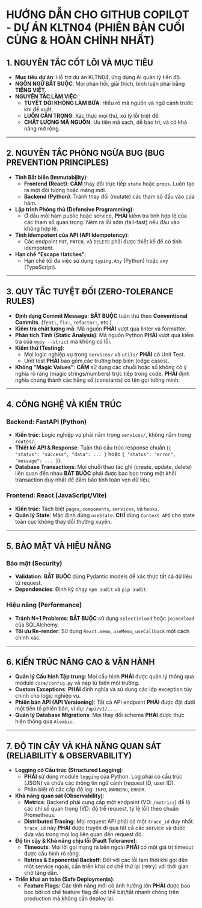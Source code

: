 # HƯỚNG DẪN CHO GITHUB COPILOT - DỰ ÁN KLTN04 (PHIÊN BẢN CUỐI CÙNG & HOÀN CHỈNH NHẤT)

## 1. NGUYÊN TẮC CỐT LÕI VÀ MỤC TIÊU

- **Mục tiêu dự án**: Hỗ trợ dự án KLTN04, ứng dụng AI quản lý tiến độ.
- **NGÔN NGỮ BẮT BUỘC**: Mọi phản hồi, giải thích, bình luận phải bằng **TIẾNG VIỆT**.
- **NGUYÊN TẮC LÀM VIỆC**:
  - **TUYỆT ĐỐI KHÔNG LÀM BỪA**: Hiểu rõ mã nguồn và ngữ cảnh trước khi đề xuất.
  - **LUÔN CẨN TRỌNG**: Xác thực mọi thứ, xử lý lỗi triệt để.
  - **CHẤT LƯỢNG MÃ NGUỒN**: Ưu tiên mã sạch, dễ bảo trì, và có khả năng mở rộng.

---

## 2. NGUYÊN TẮC PHÒNG NGỪA BUG (BUG PREVENTION PRINCIPLES)

- **Tính Bất biến (Immutability)**:
  - **Frontend (React)**: **CẤM** thay đổi trực tiếp `state` hoặc `props`. Luôn tạo ra một đối tượng hoặc mảng mới.
  - **Backend (Python)**: Tránh thay đổi (mutate) các tham số đầu vào của hàm.
- **Lập trình Phòng thủ (Defensive Programming)**:
  - Ở đầu mỗi hàm public hoặc service, **PHẢI** kiểm tra tính hợp lệ của các tham số quan trọng. Ném ra lỗi sớm (fail-fast) nếu đầu vào không hợp lệ.
- **Tính Idempotent của API (API Idempotency)**:
  - Các endpoint `PUT`, `PATCH`, và `DELETE` phải được thiết kế để có tính idempotent.
- **Hạn chế "Escape Hatches"**:
  - Hạn chế tối đa việc sử dụng `typing.Any` (Python) hoặc `any` (TypeScript).

---

## 3. QUY TẮC TUYỆT ĐỐI (ZERO-TOLERANCE RULES)

- **Định dạng Commit Message**: **BẮT BUỘC** tuân thủ theo **Conventional Commits**. (`feat:`, `fix:`, `refactor:`, etc.)
- **Kiểm tra chất lượng mã**: Mã nguồn **PHẢI** vượt qua linter và formatter.
- **Phân tích Tĩnh (Static Analysis)**: Mã nguồn Python **PHẢI** vượt qua kiểm tra của `mypy --strict` mà không có lỗi.
- **Kiểm thử (Testing)**:
  - Mọi logic nghiệp vụ trong `services/` và `utils/` **PHẢI** có Unit Test.
  - Unit test **PHẢI** bao gồm các trường hợp biên (edge cases).
- **Không "Magic Values"**: **CẤM** sử dụng các chuỗi hoặc số không có ý nghĩa rõ ràng (magic strings/numbers) trực tiếp trong code. **PHẢI** định nghĩa chúng thành các hằng số (constants) có tên gọi tường minh.

---

## 4. CÔNG NGHỆ VÀ KIẾN TRÚC

### **Backend: FastAPI (Python)**

- **Kiến trúc**: Logic nghiệp vụ phải nằm trong `services/`, không nằm trong `routes/`.
- **Thiết kế API & Response**: Tuân thủ cấu trúc response chuẩn (`{ "status": "success", "data": ... }` hoặc `{ "status": "error", "message": ... }`).
- **Database Transactions**: Mọi chuỗi thao tác ghi (create, update, delete) liên quan đến nhau **BẮT BUỘC** phải được bao bọc trong một khối transaction duy nhất để đảm bảo tính toàn vẹn dữ liệu.

### **Frontend: React (JavaScript/Vite)**

- **Kiến trúc**: Tách biệt `pages`, `components`, `services`, và `hooks`.
- **Quản lý State**: Mặc định dùng `useState`. **CHỈ** dùng `Context API` cho state toàn cục không thay đổi thường xuyên.

---

## 5. BẢO MẬT VÀ HIỆU NĂNG

### **Bảo mật (Security)**

- **Validation**: **BẮT BUỘC** dùng Pydantic models để xác thực tất cả dữ liệu từ request.
- **Dependencies**: Định kỳ chạy `npm audit` và `pip-audit`.

### **Hiệu năng (Performance)**

- **Tránh N+1 Problems**: **BẮT BUỘC** sử dụng `selectinload` hoặc `joinedload` của SQLAlchemy.
- **Tối ưu Re-render**: Sử dụng `React.memo`, `useMemo`, `useCallback` một cách chính xác.

---

## 6. KIẾN TRÚC NÂNG CAO & VẬN HÀNH

- **Quản lý Cấu hình Tập trung**: Mọi cấu hình **PHẢI** được quản lý thông qua module `core/config.py` và nạp từ biến môi trường.
- **Custom Exceptions**: **PHẢI** định nghĩa và sử dụng các lớp exception tùy chỉnh cho logic nghiệp vụ.
- **Phiên bản API (API Versioning)**: Tất cả API endpoint **PHẢI** được đặt dưới một tiền tố phiên bản, ví dụ: `/api/v1/...`.
- **Quản lý Database Migrations**: Mọi thay đổi schema **PHẢI** được thực hiện thông qua `Alembic`.

---

## 7. ĐỘ TIN CẬY VÀ KHẢ NĂNG QUAN SÁT (RELIABILITY & OBSERVABILITY)

- **Logging có Cấu trúc (Structured Logging)**:
  - **PHẢI** sử dụng module `logging` của Python. Log phải có cấu trúc (JSON) và chứa các thông tin ngữ cảnh (request ID, user ID).
  - Phân biệt rõ các cấp độ log: `INFO`, `WARNING`, `ERROR`.
- **Khả năng quan sát (Observability)**:
  - **Metrics**: Backend phải cung cấp một endpoint (VD: `/metrics`) để lộ các chỉ số quan trọng (VD: độ trễ request, tỷ lệ lỗi) theo chuẩn Prometheus.
  - **Distributed Tracing**: Mọi request API phải có một `trace_id` duy nhất. `trace_id` này **PHẢI** được truyền đi qua tất cả các service và được đưa vào trong mọi log liên quan đến request đó.
- **Độ tin cậy & Khả năng chịu lỗi (Fault Tolerance)**:
  - **Timeouts**: Mọi lời gọi mạng ra bên ngoài **PHẢI** có một giá trị timeout được cấu hình rõ ràng.
  - **Retries & Exponential Backoff**: Đối với các lỗi tạm thời khi gọi đến một service ngoài, cần triển khai cơ chế thử lại (retry) với thời gian chờ tăng dần.
- **Triển khai an toàn (Safe Deployments)**:
  - **Feature Flags**: Các tính năng mới có ảnh hưởng lớn **PHẢI** được bao bọc bởi cơ chế feature flag để có thể bật/tắt nhanh chóng trên production mà không cần deploy lại.
